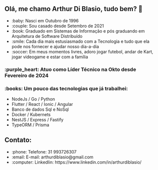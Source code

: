 <h2>Olá, me chamo Arthur Di Blasio, tudo bem? 👋</h2>
<ul>
<li> :baby: Nasci em Outubro de 1996 </li>
<li> :couple: Sou casado desde Setembro de 2021 </li>
<li> :book: Graduado em Sistemas de Informação e pós graduando em Arquitetura de Software Distribuído</li>
<li> :smile: Cada dia mais estusiasmado com a Tecnologia e tudo que ela pode nos fornecer e ajudar nosso dia-a-dia </li>
<li> :soccer: Em meus momentos livres, adoro jogar futebol, andar de Kart, jogar videogame e estar com a família </li>
</ul>
<h3>:purple_heart: Atuo como Líder Técnico na Okto desde Fevereiro de 2024 </h3>
<h3>:books: Um pouco das tecnologias que já trabalhei:  </h3>

<ul>
    <li>NodeJs / Go / Python</li>
    <li>Flutter / React / Ionic / Angular</li>
    <li>Banco de dados Sql e NoSql</li>
    <li>Docker / Kubernets</li>
    <li>NestJS / Express / Fastify</li>
    <li>TypeORM / Prisma </li>
</ul>

<h2> Contato: </h2>
<ul>
  <li> :phone: Telefone: 31 993726307 </li>
  <li> :email: E-mail: arthurdiblasio@gmail.com</li>
  <li> :computer: Linkedlin: https://www.linkedin.com/in/arthurdiblasio/ </li>
</ul>
